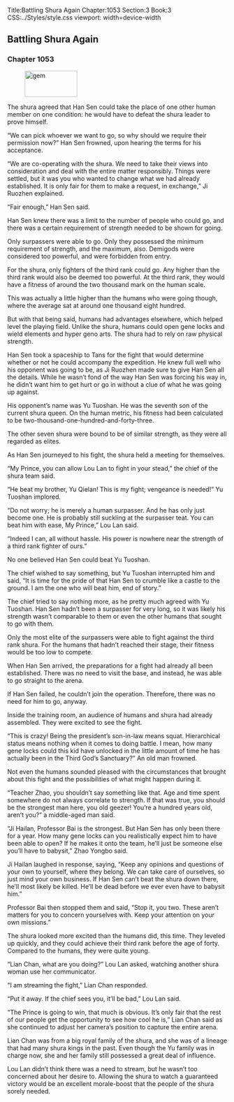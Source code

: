 Title:Battling Shura Again 
Chapter:1053 
Section:3 
Book:3 
CSS:../Styles/style.css 
viewport: width=device-width
  
## Battling Shura Again
### Chapter 1053 
<figure>
	<img src="../Images/gem.gif" alt="gem" id="gem" width="120" height="60" />
</figure>
  

  
  The shura agreed that Han Sen could take the place of one other human member on one condition: he would have to defeat the shura leader to prove himself.

“We can pick whoever we want to go, so why should we require their permission now?” Han Sen frowned, upon hearing the terms for his acceptance.

“We are co-operating with the shura. We need to take their views into consideration and deal with the entire matter responsibly. Things were settled, but it was you who wanted to change what we had already established. It is only fair for them to make a request, in exchange,” Ji Ruozhen explained.

“Fair enough,” Han Sen said.

Han Sen knew there was a limit to the number of people who could go, and there was a certain requirement of strength needed to be shown for going.

Only surpassers were able to go. Only they possessed the minimum requirement of strength, and the maximum, also. Demigods were considered too powerful, and were forbidden from entry.

For the shura, only fighters of the third rank could go. Any higher than the third rank would also be deemed too powerful. At the third rank, they would have a fitness of around the two thousand mark on the human scale.

This was actually a little higher than the humans who were going though, where the average sat at around one thousand eight hundred.

But with that being said, humans had advantages elsewhere, which helped level the playing field. Unlike the shura, humans could open gene locks and wield elements and hyper geno arts. The shura had to rely on raw physical strength.

Han Sen took a spaceship to Tans for the fight that would determine whether or not he could accompany the expedition. He knew full well who his opponent was going to be, as Ji Ruozhen made sure to give Han Sen all the details. While he wasn’t fond of the way Han Sen was forcing his way in, he didn’t want him to get hurt or go in without a clue of what he was going up against.

His opponent’s name was Yu Tuoshan. He was the seventh son of the current shura queen. On the human metric, his fitness had been calculated to be two-thousand-one-hundred-and-forty-three.

The other seven shura were bound to be of similar strength, as they were all regarded as elites.

As Han Sen journeyed to his fight, the shura held a meeting for themselves.

“My Prince, you can allow Lou Lan to fight in your stead,” the chief of the shura team said.

“He beat my brother, Yu Qielan! This is my fight; vengeance is needed!” Yu Tuoshan implored.

“Do not worry; he is merely a human surpasser. And he has only just become one. He is probably still suckling at the surpasser teat. You can beat him with ease, My Prince,” Lou Lan said.

“Indeed I can, all without hassle. His power is nowhere near the strength of a third rank fighter of ours.”

No one believed Han Sen could beat Yu Tuoshan.

The chief wished to say something, but Yu Tuoshan interrupted him and said, “It is time for the pride of that Han Sen to crumble like a castle to the ground. I am the one who will beat him, end of story.”

The chief tried to say nothing more, as he pretty much agreed with Yu Tuoshan. Han Sen hadn’t been a surpasser for very long, so it was likely his strength wasn’t comparable to them or even the other humans that sought to go with them.

Only the most elite of the surpassers were able to fight against the third rank shura. For the humans that hadn’t reached their stage, their fitness would be too low to compete.

When Han Sen arrived, the preparations for a fight had already all been established. There was no need to visit the base, and instead, he was able to go straight to the arena.

If Han Sen failed, he couldn’t join the operation. Therefore, there was no need for him to go, anyway.

Inside the training room, an audience of humans and shura had already assembled. They were excited to see the fight.

“This is crazy! Being the president’s son-in-law means squat. Hierarchical status means nothing when it comes to doing battle. I mean, how many gene locks could this kid have unlocked in the little amount of time he has actually been in the Third God’s Sanctuary?” An old man frowned.

Not even the humans sounded pleased with the circumstances that brought about this fight and the possibilities of what might happen during it.

“Teacher Zhao, you shouldn’t say something like that. Age and time spent somewhere do not always correlate to strength. If that was true, you should be the strongest man here, you old geezer! You’re a hundred years old, aren’t you?” a middle-aged man said.

“Ji Hailan, Professor Bai is the strongest. But Han Sen has only been there for a year. How many gene locks can you realistically expect him to have been able to open? If he makes it onto the team, he’ll just be someone else you’ll have to babysit,” Zhao Yongbo said.

Ji Hailan laughed in response, saying, “Keep any opinions and questions of your own to yourself, where they belong. We can take care of ourselves, so just mind your own business. If Han Sen can’t beat the shura down there, he’ll most likely be killed. He’ll be dead before we ever even have to babysit him.”

Professor Bai then stopped them and said, “Stop it, you two. These aren’t matters for you to concern yourselves with. Keep your attention on your own missions.”

The shura looked more excited than the humans did, this time. They leveled up quickly, and they could achieve their third rank before the age of forty. Compared to the humans, they were quite young.

“Lian Chan, what are you doing?” Lou Lan asked, watching another shura woman use her communicator.

“I am streaming the fight,” Lian Chan responded.

“Put it away. If the chief sees you, it’ll be bad,” Lou Lan said.

“The Prince is going to win, that much is obvious. It’s only fair that the rest of our people get the opportunity to see how cool he is,” Lian Chan said as she continued to adjust her camera’s position to capture the entire arena.

Lian Chan was from a big royal family of the shura, and she was of a lineage that had many shura kings in the past. Even though the Yu family was in charge now, she and her family still possessed a great deal of influence.

Lou Lan didn’t think there was a need to stream, but he wasn’t too concerned about her desire to. Allowing the shura to watch a guaranteed victory would be an excellent morale-boost that the people of the shura sorely needed.
